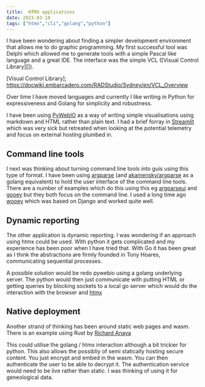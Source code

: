 ```yaml
---
title:  HTMX applications
date: 2023-03-10
tags: ["htmx","cli","golang","python"]
--- 
```


I have been wondering about finding a simpler development environment that allows me to do graphic programming.  My first successful tool was Delphi which allowed me to generate tools with a simple Pascal like language and a great IDE.  The interface was the simple VCL ([Visual Control Library][]).

[Visual Control Library]; https://docwiki.embarcadero.com/RADStudio/Sydney/en/VCL_Overview

Over time I have moved languages and currently I like writing in Python for expressiveness and Golang for simplicity and robustness.

I have been using [PyWebIO][] as a way of writing simple visualisations using markdown and HTML rather than plain text.  I had a brief forray in [Streamlit][] which was very sick but retreated when looking at the potential telemetry and focus on external hosting plumbed in.

[PyWebIO]: https://www.pyweb.io/
[Streamlit]: https://streamlit.io/

## Command line tools

I next was thinking about turning command line tools into guis using this type of format.  I have been using [argparse][] (and [akamensky/argparse][] as a golang equivalent) to hold the user interface of the command line tools.  There are a number of examples which do this using this eg [argparseui][] and [gooey][] but they both focus on the command line.  I used a long time ago [wooey][] which was based on Django and worked quite well.

[argparse]:https://docs.python.org/3/library/argparse.html
[akamensky/argparse]:https://github.com/akamensky/argparse
[wooey]:https://github.com/wooey/Wooey
[argparseui]:https://github.com/shimpe/argparseui
[gooey]:https://github.com/chriskiehl/Gooey

## Dynamic reporting

The other application is dynamic reporting.  I was wondering if an approach using htmx could be used.  With python it gets complicated and my experience has been poor when I have tried that.  With Go it has been great as I think the abstractions are firmly founded in Tony Hoares, communicating sequential processes.  

A possible solution would be redo pywebio using a golang underlying server.  The python would then just communicate with putting HTML or getting queries by blocking sockets to a local go server which would do the interaction with the browser and [htmx][]

[htmx]: https://htmx.org/

## Native deployment

Another strand of thinking has been around static web pages and wasm.  There is an example using Rust by [Richard Anaya][]

[Richard Anaya]:https://github.com/richardanaya/wasm-service

This could utilise the golang / htmx interaction although a bit trickier for python.  This also allows the possibliy of semi statically hosting secure content.  You just encrypt and embed in the wasm.  You can then authenticate the user to be able to decrypt it. The authentication service would need to be live rather than static.  I was thinking of using it for geneological data.
